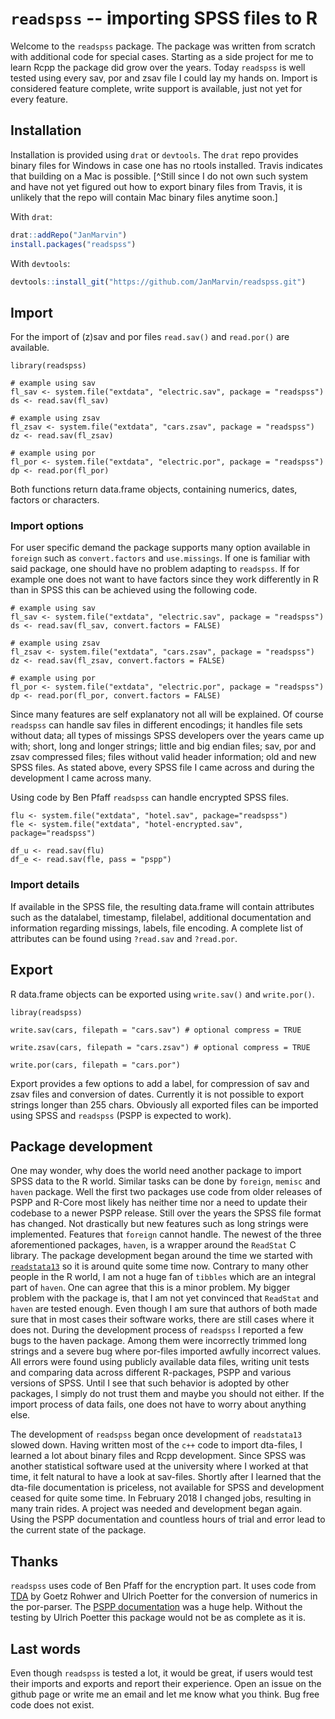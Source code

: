 # `readspss` -- importing SPSS files to R

Welcome to the `readspss` package. The package was written from scratch with
additional code for special cases. Starting as a side project for me to learn
Rcpp the package did grow over the years. Today `readspss` is well tested using
every sav, por and zsav file I could lay my hands on. Import is considered 
feature complete, write support is available, just not yet for every feature.


## Installation

Installation is provided using `drat` or `devtools`. The `drat` repo provides
binary files for Windows in case one has no rtools installed. Travis indicates
that building on a Mac is possible. [^Still since I do not own such system and
have not yet figured out how to export binary files from Travis, it is unlikely
that the repo will contain Mac binary files anytime soon.]

With `drat`:
```R
drat::addRepo("JanMarvin")
install.packages("readspss")
```

With `devtools`:
```R
devtools::install_git("https://github.com/JanMarvin/readspss.git")
```


## Import

For the import of (z)sav and por files `read.sav()` and `read.por()` are available.

```{R}
library(readspss)

# example using sav
fl_sav <- system.file("extdata", "electric.sav", package = "readspss")
ds <- read.sav(fl_sav)

# example using zsav
fl_zsav <- system.file("extdata", "cars.zsav", package = "readspss")
dz <- read.sav(fl_zsav)

# example using por
fl_por <- system.file("extdata", "electric.por", package = "readspss")
dp <- read.por(fl_por)
```

Both functions return data.frame objects, containing numerics, dates, factors or
characters. 

### Import options

For user specific demand the package supports many option available in `foreign`
such as `convert.factors` and `use.missings`. If one is familiar with said
package, one should have no problem adapting to `readspss`. If for example one
does not want to have factors since they work differently in R than in SPSS this
can be achieved using the following code.

```{R}
# example using sav
fl_sav <- system.file("extdata", "electric.sav", package = "readspss")
ds <- read.sav(fl_sav, convert.factors = FALSE)

# example using zsav
fl_zsav <- system.file("extdata", "cars.zsav", package = "readspss")
dz <- read.sav(fl_zsav, convert.factors = FALSE)

# example using por
fl_por <- system.file("extdata", "electric.por", package = "readspss")
dp <- read.por(fl_por, convert.factors = FALSE)
```

Since many features are self explanatory not all will be explained. Of course 
`readspss` can handle sav files in different encodings; it handles file sets 
without data; all types of missings SPSS developers over the years came up with;
short, long and longer strings; little and big endian files; sav, por and zsav
compressed files; files without valid header information; old and new SPSS
files. As stated above, every SPSS file I came across and during the development
I came across many.

Using code by Ben Pfaff `readspss` can handle encrypted SPSS files.


```{R}
flu <- system.file("extdata", "hotel.sav", package="readspss")
fle <- system.file("extdata", "hotel-encrypted.sav", package="readspss")

df_u <- read.sav(flu)
df_e <- read.sav(fle, pass = "pspp")
```

### Import details

If available in the SPSS file, the resulting data.frame will contain attributes
such as the datalabel, timestamp, filelabel, additional documentation and 
information regarding missings, labels, file encoding. A complete list of
attributes can be found using `?read.sav` and `?read.por`.


## Export

R data.frame objects can be exported using `write.sav()` and `write.por()`.

```{R}
libray(readspss)

write.sav(cars, filepath = "cars.sav") # optional compress = TRUE

write.zsav(cars, filepath = "cars.zsav") # optional compress = TRUE

write.por(cars, filepath = "cars.por")
```

Export provides a few options to add a label, for compression of sav and zsav 
files and conversion of dates. Currently it is not possible to export strings 
longer than 255 chars. Obviously all exported files can be imported using 
SPSS and `readspss` (PSPP is expected to work).


## Package development

One may wonder, why does the world need another package to import SPSS data to 
the R world. Similar tasks can be done by `foreign`, `memisc` and `haven` 
package.
Well the first two packages use code from older releases of PSPP and R-Core most
likely has neither time nor a need to update their codebase to a newer PSPP 
release. Still over the years the SPSS file format has changed. Not drastically 
but new features such as long strings were implemented. Features that `foreign` 
cannot handle. The newest of the three aforementioned packages, `haven`, is a 
wrapper around the `ReadStat` C library. The package development began around
the time we started with [`readstata13`](https://github.com/sjewo/readstata13)
so it is around quite some time now. Contrary to many other people in the R 
world, I am not a huge fan of `tibbles` which are an integral part of `haven`.
One can agree that this is a minor problem. My bigger problem with the package 
is, that I am not yet convinced that `ReadStat` and `haven` are tested enough. 
Even though I am sure that authors of both made sure that in most cases their 
software works, there are still cases where it does not. During the development
process of `readspss` I reported a few bugs to the haven package. Among them 
were incorrectly trimmed long strings and a severe bug where por-files imported
awfully incorrect values. All errors were found using publicly available data
files, writing unit tests and comparing data across different R-packages, PSPP
and various versions of SPSS. Until I see that such behavior is adopted by other
packages, I simply do not trust them and maybe you should not either. If the
import process of data fails, one does not have to worry about anything else.

The development of `readspss` began once development of `readstata13` slowed
down. Having written most of the `c++` code to import dta-files, I learned a lot
about binary files and Rcpp development. Since SPSS was another statistical
software used at the university where I worked at that time, it felt natural to
have a look at sav-files. Shortly after I learned that the dta-file 
documentation is priceless, not available for SPSS and development ceased for 
quite some time. In February 2018 I changed jobs, resulting in many train rides.
A project was needed and development began again. Using the PSPP documentation
and countless hours of trial and error lead to the current state of the package.


## Thanks

`readspss` uses code of Ben Pfaff for the encryption part. It uses code from 
[TDA](http://www.stat.ruhr-uni-bochum.de/tda.html) by Goetz Rohwer and Ulrich
Poetter for the conversion of numerics in the por-parser. The 
[PSPP documentation](http://www.gnu.org/software/pspp/pspp-dev/html_node/index.html)
was a huge help. Without the testing by Ulrich Poetter this package would not be
as complete as it is.


## Last words

Even though `readspss` is tested a lot, it would be great, if users would
test their imports and exports and report their experience. Open an issue on the
github page or write me an email and let me know what you think. Bug free code 
does not exist.
